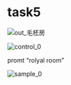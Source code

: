 # task5

![out_毛柸房](https://github.com/jianyuhaohai/task5/assets/104774790/d5f22b2a-12cf-429f-867d-2aa11a904258)

![control_0](https://github.com/jianyuhaohai/task5/assets/104774790/12d4aba2-6770-420b-ad6c-c65e2c538ba1)

promt “rolyal room”

![sample_0](https://github.com/jianyuhaohai/task5/assets/104774790/343ee5dc-a42d-4993-9fb1-378874ef3664)
